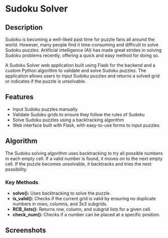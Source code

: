 # Sudoku Solver

## Description
Sudoku is becoming a well-liked past time for puzzle fans all around the world. However, many people find it time-consuming and difficult to solve Sudoku puzzles. Artificial intelligence (AI) has made great strides in solving Sudoku problems recently, offering a quick and easy method for doing so.

A Sudoku Solver web application built using Flask for the backend and a custom Python algorithm to validate and solve Sudoku puzzles. The application allows users to input Sudoku puzzles and returns a solved grid or indicates if the puzzle is unsolvable.

## Features

- Input Sudoku puzzles manually
- Validate Sudoku grids to ensure they follow the rules of Sudoku
- Solve Sudoku puzzles using a backtracking algorithm
- Web interface built with Flask, with easy-to-use forms to input puzzles

## Algorithm

The Sudoku solving algorithm uses backtracking to try all possible numbers in each empty cell. If a valid number is found, it moves on to the next empty cell. If the puzzle becomes unsolvable, it backtracks and tries the next possibility.

### Key Methods

- **solve():** Uses backtracking to solve the puzzle.
- **is_valid():** Checks if the current grid is valid by ensuring no duplicate numbers in rows, columns, and 3x3 subgrids.
- **RCB_lists():** Returns row, column, and subgrid lists for a given cell.
- **check_num():** Checks if a number can be placed at a specific position.

## Screenshots
